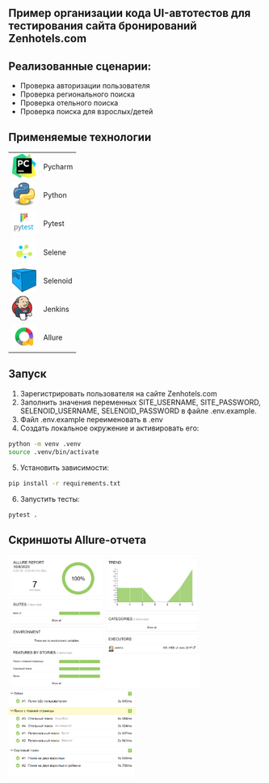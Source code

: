 ## Пример организации кода UI-автотестов для тестирования сайта бронирований Zenhotels.com

## Реализованные сценарии:

* Проверка авторизации пользователя
* Проверка регионального поиска
* Проверка отельного поиска
* Проверка поиска для взрослых/детей

## Применяемые технологии

<table>
    <tr>
        <td><img src="img/pysharm.png" width="48" height="48"  alt="PyCharm"/></td>
        <td>Pycharm</td>
    </tr>
    <tr>
        <td><img src="img/python.png" width="48" height="48"  alt="Python"/></td>
        <td>Python</td>
    </tr>
    <tr>
        <td><img src="img/pytest.png" width="48" height="48"  alt="Pytest"/></td>
        <td>Pytest</td>
    </tr>
    <tr>
        <td><img src="img/selene.png" width="48" height="48"  alt="Selene"/></td>
        <td>Selene</td>
    </tr>
    <tr>
        <td><img src="img/selenoid.png" width="48" height="48"  alt="Selenoid"/></td>
        <td>Selenoid</td>
    </tr>
    <tr>
        <td><img src="img/jenkins.svg" width="40" height="48"  alt="Jenkins"/></td>
        <td>Jenkins</td>
    </tr>
    <tr>
        <td><img src="img/allure.png" width="48" height="48"  alt="Allure"/></td>
        <td>Allure</td>
    </tr>
</table>

## Запуск

1. Зарегистрировать пользователя на сайте Zenhotels.com
2. Заполнить значения переменных SITE_USERNAME, SITE_PASSWORD, SELENOID_USERNAME, SELENOID_PASSWORD в файле .env.example.
3. Файл .env.example переименовать в .env
4. Создать локальное окружение и активировать его:
```bash
python -m venv .venv
source .venv/bin/activate
```
5. Установить зависимости:
```bash
pip install -r requirements.txt
```
6. Запустить тесты:
```bash
pytest .
```

## Скриншоты Allure-отчета

<img src="img/allure-report.png" width=75% height=75%  alt="Allure-report"/>
<img src="img/allure-report2.png" width=50% height=50%  alt="Allure-report"/>